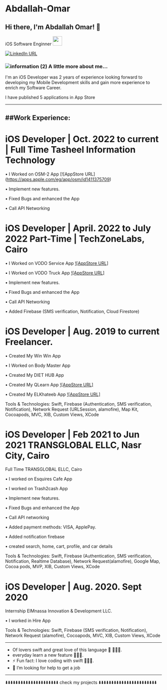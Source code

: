 
# Abdallah-Omar
<h2> Hi there, I'm Abdallah Omar! 👋</h2>
<p> iOS  Software Enginner </a><img src="https://media.giphy.com/media/WUlplcMpOCEmTGBtBW/giphy.gif" width="30"> 
</p>

[![LinkedIn URL](https://img.shields.io/static/v1?color=blue&label=linkedin&logo=linkedin&logoColor=white&style=for-the-badge&message=Connect)](https://www.linkedin.com/in/abdallah-omar-elnikesh/)

### ![information (2)](https://user-images.githubusercontent.com/41602889/146625378-ef93b978-e468-4ce1-a1eb-ac1ba7aa3aa0.png) A little more about me...  

I'm an iOS Developer was 2 years of experience looking forward to developing my Mobile
Development skills and gain more experience to enrich my Software Career.

I have published 5 applications in App Store

------------------------------------------------------------------------------------------
##Work Experience:
-------------------------

#  iOS Developer | Oct. 2022 to current | Full Time Tasheel Information Technology

• I Worked on OSM-2 App [![AppStore URL] (https://apps.apple.com/eg/app/osm/id1411375709)

• Implement new features.

• Fixed Bugs and enhanced the App

• Call API Networking

# iOS Developer | April. 2022 to July 2022 Part-Time | TechZoneLabs, Cairo

• I Worked on VODO Service App [![AppStore URL]](https://apps.apple.com/eg/app/vodo-truck/id1571030925)

• I Worked on VODO Truck App  [![AppStore URL]](https://apps.apple.com/eg/app/vodo-service/id1563192922)

• Implement new features.

• Fixed Bugs and enhanced the App

• Call API Networking

• Added Firebase (SMS verification, Notification, Cloud Firestore)

# iOS Developer | Aug. 2019 to current Freelancer.

• Created My Win Win App

• I Worked on Body Master App 

• Created My DIET HUB App

• Created My QLearn App [![AppStore URL]](https://apps.apple.com/us/app/q-learn/id1530297744)

• Created My ELKhateeb App [![AppStore URL]](https://apps.apple.com/us/app/elkhateeb/id1489806912?l=ar&ls=1&fbclid=IwAR1YSRZBh4tsQ2mJEYlXIYOICQmNpSxV7YdDLM7KXYR79Fje1A3qHq3h4Wg)

Tools & Technologies: Swift, Firebase (Authentication, SMS verification, Notification), Network Request (URLSession, alamofire), Map Kit, Cocoapods, MVC, XIB, Custom Views, XCode

# iOS Developer | Feb 2021 to Jun 2021 TRANSGLOBAL ELLC, Nasr City, Cairo
 Full Time TRANSGLOBAL ELLC, Cairo 
 
• I worked on Esquires Cafe App

• I worked on Trash2cash App

• Implement new features. 

• Fixed Bugs and enhanced the App 

• Call API networking

• Added payment methods: VISA, ApplePay.

• Added notification firebase

• created search, home, cart, profile, and car details

Tools & Technologies: Swift, Firebase (Authentication, SMS verification, Notification, Realtime Database),
Network Request(alamofire), Google Map, Cocoa pods, MVP, XIB, Custom Views, XCode

# iOS Developer | Aug. 2020. Sept 2020
Internship ElMnassa Innovation & Development LLC.

• I worked in Hire App

Tools & Technologies: Swift, Firebase (SMS verification, Notification), Network Request (alamofire),
Cocoapods, MVC, XIB, Custom Views, XCode


<hr/>

-  Of lovers swift and great love of this language  🧑🏻‍💻.
-  everyday learn a new feature 🧑🏻‍💻.
- ⚡ Fun fact: I love coding with swift  🧑🏻‍💻.
- 🤔 I’m looking for help to get a job 
 
<hr/>

 ⬇️⬇️⬇️⬇️⬇️⬇️⬇️⬇️⬇️⬇️⬇️⬇️⬇️⬇️⬇️⬇️⬇️⬇️⬇️⬇️⬇️ check my projects ⬇️⬇️⬇️⬇️⬇️⬇️⬇️⬇️⬇️⬇️⬇️⬇️⬇️⬇️⬇️⬇️⬇️⬇️⬇️⬇️⬇️⬇️⬇️
